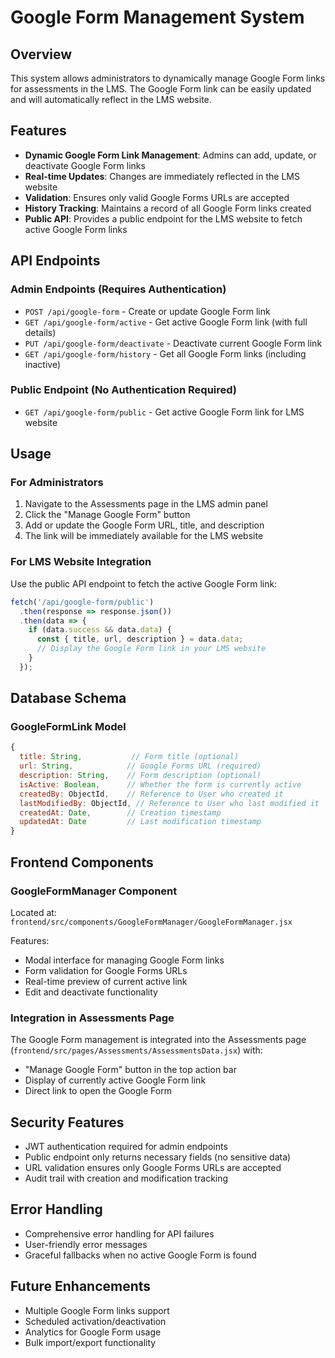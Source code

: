 # Google Form Management System

## Overview
This system allows administrators to dynamically manage Google Form links for assessments in the LMS. The Google Form link can be easily updated and will automatically reflect in the LMS website.

## Features
- **Dynamic Google Form Link Management**: Admins can add, update, or deactivate Google Form links
- **Real-time Updates**: Changes are immediately reflected in the LMS website
- **Validation**: Ensures only valid Google Forms URLs are accepted
- **History Tracking**: Maintains a record of all Google Form links created
- **Public API**: Provides a public endpoint for the LMS website to fetch active Google Form links

## API Endpoints

### Admin Endpoints (Requires Authentication)
- `POST /api/google-form` - Create or update Google Form link
- `GET /api/google-form/active` - Get active Google Form link (with full details)
- `PUT /api/google-form/deactivate` - Deactivate current Google Form link
- `GET /api/google-form/history` - Get all Google Form links (including inactive)

### Public Endpoint (No Authentication Required)
- `GET /api/google-form/public` - Get active Google Form link for LMS website

## Usage

### For Administrators
1. Navigate to the Assessments page in the LMS admin panel
2. Click the "Manage Google Form" button
3. Add or update the Google Form URL, title, and description
4. The link will be immediately available for the LMS website

### For LMS Website Integration
Use the public API endpoint to fetch the active Google Form link:

```javascript
fetch('/api/google-form/public')
  .then(response => response.json())
  .then(data => {
    if (data.success && data.data) {
      const { title, url, description } = data.data;
      // Display the Google Form link in your LMS website
    }
  });
```

## Database Schema

### GoogleFormLink Model
```javascript
{
  title: String,           // Form title (optional)
  url: String,            // Google Forms URL (required)
  description: String,    // Form description (optional)
  isActive: Boolean,      // Whether the form is currently active
  createdBy: ObjectId,    // Reference to User who created it
  lastModifiedBy: ObjectId, // Reference to User who last modified it
  createdAt: Date,        // Creation timestamp
  updatedAt: Date         // Last modification timestamp
}
```

## Frontend Components

### GoogleFormManager Component
Located at: `frontend/src/components/GoogleFormManager/GoogleFormManager.jsx`

Features:
- Modal interface for managing Google Form links
- Form validation for Google Forms URLs
- Real-time preview of current active link
- Edit and deactivate functionality

### Integration in Assessments Page
The Google Form management is integrated into the Assessments page (`frontend/src/pages/Assessments/AssessmentsData.jsx`) with:
- "Manage Google Form" button in the top action bar
- Display of currently active Google Form link
- Direct link to open the Google Form

## Security Features
- JWT authentication required for admin endpoints
- Public endpoint only returns necessary fields (no sensitive data)
- URL validation ensures only Google Forms URLs are accepted
- Audit trail with creation and modification tracking

## Error Handling
- Comprehensive error handling for API failures
- User-friendly error messages
- Graceful fallbacks when no active Google Form is found

## Future Enhancements
- Multiple Google Form links support
- Scheduled activation/deactivation
- Analytics for Google Form usage
- Bulk import/export functionality
